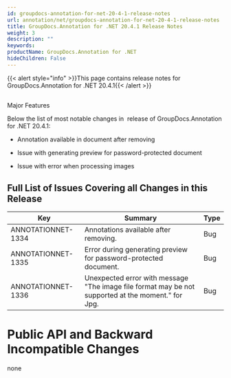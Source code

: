 ```yaml
---
id: groupdocs-annotation-for-net-20-4-1-release-notes
url: annotation/net/groupdocs-annotation-for-net-20-4-1-release-notes
title: GroupDocs.Annotation for .NET 20.4.1 Release Notes
weight: 3
description: ""
keywords: 
productName: GroupDocs.Annotation for .NET
hideChildren: False
---
```

{{< alert style="info" >}}This page contains release notes for GroupDocs.Annotation for .NET 20.4.1{{< /alert >}}

##   
Major Features

Below the list of most notable changes in  release of GroupDocs.Annotation for .NET 20.4.1:

*   Annotation available in document after removing
    
*   Issue with generating preview for password-protected document
    
*   Issue with error when processing images

  

## Full List of Issues Covering all Changes in this Release

| Key | Summary | Type |
| --- | --- | --- |
| ANNOTATIONNET-1334 | Annotations available after removing. | Bug |
| ANNOTATIONNET-1335 | Error during generating preview for password-protected document. | Bug |
| ANNOTATIONNET-1336 | Unexpected error with message "The image file format may be not supported at the moment." for Jpg. | Bug |

# Public API and Backward Incompatible Changes

none
